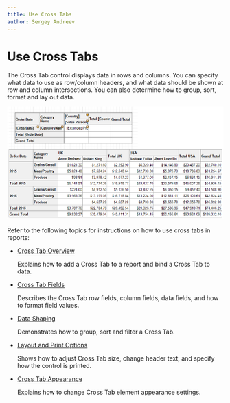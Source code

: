 ```yaml
---
title: Use Cross Tabs
author: Sergey Andreev
---
```

# Use Cross Tabs

The Cross Tab control displays data in rows and columns. You can specify what data to use as row/column headers, and what data should be shown at row and column intersections. You can also determine how to group, sort, format and lay out data.

![](../../../../images/eurd-win-cross-tab-field-structure-on-preview.png)

Refer to the following topics for instructions on how to use cross tabs in reports:

* [Cross Tab Overview](use-cross-tabs/cross-tab-overview.md)

    Explains how to add a Cross Tab to a report and bind a Cross Tab to data.

* [Cross Tab Fields](use-cross-tabs/cross-tab-fields.md)

    Describes the Cross Tab row fields, column fields, data fields, and how to format field values.

* [Data Shaping](use-cross-tabs/data-shaping.md)

    Demonstrates how to group, sort and filter a Cross Tab.

* [Layout and Print Options](use-cross-tabs/layout-and-print-options.md)

    Shows how to adjust Cross Tab size, change header text, and specify how the control is printed.

* [Cross Tab Appearance](use-cross-tabs/cross-tab-appearance.md)

    Explains how to change Cross Tab element appearance settings.